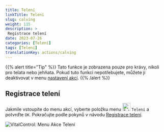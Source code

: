 ```yaml
---
title: Telení
linkTitle: Telení
slug: calving
weight: 115
description: >
 Registrace telení
date: 2023-07-26
categories: [Telení]
tags: [Telení]
translationKey: actions/calving
---
```

{{% alert title="Tip" %}}
Tato funkce je zobrazena pouze pro krávy, nikoli pro telata nebo jehňata.
Pokud tuto funkci nepotřebujete, můžete ji deaktivovat v menu [nastavení akcí](../settings/).
{{% /alert %}}

## Registrace telení

Jakmile vstoupíte do menu akcí, vyberte položku menu <img src="/icons/actions/calving.svg" width="25" align="bottom" alt="Telení"  alt="Telení"/> `Telení` a potvrďte `OK`. Pokračujte podle pokynů v návodu [Registrace telení](/cs/docs/new/calving/).

   ![VitalControl: Menu Akce Telení](../images/calving.png "Telení")

